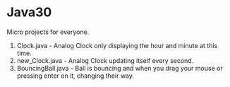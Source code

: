 # Java30

Micro projects for everyone.

1. Clock.java - Analog Clock only displaying the hour and minute at this time.
2. new_Clock.java - Analog Clock updating itself every second.
3. BouncingBall.java - Ball is bouncing and when you drag your mouse or pressing enter on it, changing their way.
